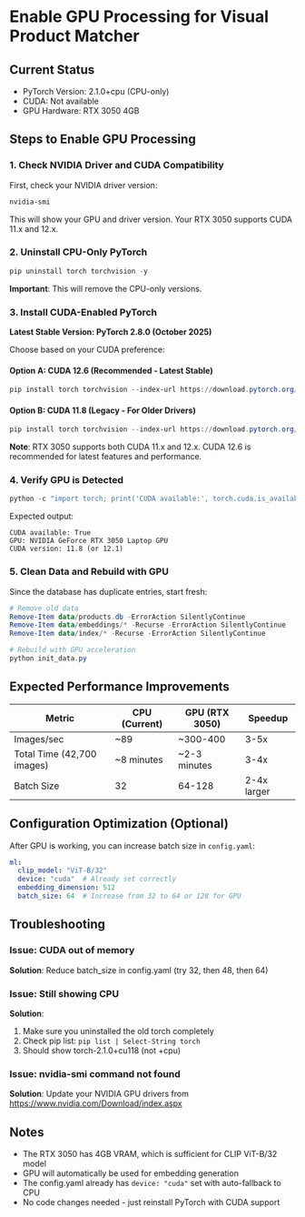 # Enable GPU Processing for Visual Product Matcher

## Current Status
- PyTorch Version: 2.1.0+cpu (CPU-only)
- CUDA: Not available
- GPU Hardware: RTX 3050 4GB

## Steps to Enable GPU Processing

### 1. Check NVIDIA Driver and CUDA Compatibility

First, check your NVIDIA driver version:
```powershell
nvidia-smi
```

This will show your GPU and driver version. Your RTX 3050 supports CUDA 11.x and 12.x.

### 2. Uninstall CPU-Only PyTorch

```powershell
pip uninstall torch torchvision -y
```

**Important**: This will remove the CPU-only versions.

### 3. Install CUDA-Enabled PyTorch

**Latest Stable Version: PyTorch 2.8.0 (October 2025)**

Choose based on your CUDA preference:

#### Option A: CUDA 12.6 (Recommended - Latest Stable)
```powershell
pip install torch torchvision --index-url https://download.pytorch.org/whl/cu126
```

#### Option B: CUDA 11.8 (Legacy - For Older Drivers)
```powershell
pip install torch torchvision --index-url https://download.pytorch.org/whl/cu118
```

**Note**: RTX 3050 supports both CUDA 11.x and 12.x. CUDA 12.6 is recommended for latest features and performance.

### 4. Verify GPU is Detected

```powershell
python -c "import torch; print('CUDA available:', torch.cuda.is_available()); print('GPU:', torch.cuda.get_device_name(0) if torch.cuda.is_available() else 'N/A'); print('CUDA version:', torch.version.cuda)"
```

Expected output:
```
CUDA available: True
GPU: NVIDIA GeForce RTX 3050 Laptop GPU
CUDA version: 11.8 (or 12.1)
```

### 5. Clean Data and Rebuild with GPU

Since the database has duplicate entries, start fresh:

```powershell
# Remove old data
Remove-Item data/products.db -ErrorAction SilentlyContinue
Remove-Item data/embeddings/* -Recurse -ErrorAction SilentlyContinue
Remove-Item data/index/* -Recurse -ErrorAction SilentlyContinue

# Rebuild with GPU acceleration
python init_data.py
```

## Expected Performance Improvements

| Metric | CPU (Current) | GPU (RTX 3050) | Speedup |
|--------|---------------|----------------|---------|
| Images/sec | ~89 | ~300-400 | 3-5x |
| Total Time (42,700 images) | ~8 minutes | ~2-3 minutes | 3-4x |
| Batch Size | 32 | 64-128 | 2-4x larger |

## Configuration Optimization (Optional)

After GPU is working, you can increase batch size in `config.yaml`:

```yaml
ml:
  clip_model: "ViT-B/32"
  device: "cuda"  # Already set correctly
  embedding_dimension: 512
  batch_size: 64  # Increase from 32 to 64 or 128 for GPU
```

## Troubleshooting

### Issue: CUDA out of memory
**Solution**: Reduce batch_size in config.yaml (try 32, then 48, then 64)

### Issue: Still showing CPU
**Solution**: 
1. Make sure you uninstalled the old torch completely
2. Check pip list: `pip list | Select-String torch`
3. Should show torch-2.1.0+cu118 (not +cpu)

### Issue: nvidia-smi command not found
**Solution**: Update your NVIDIA GPU drivers from https://www.nvidia.com/Download/index.aspx

## Notes

- The RTX 3050 has 4GB VRAM, which is sufficient for CLIP ViT-B/32 model
- GPU will automatically be used for embedding generation
- The config.yaml already has `device: "cuda"` set with auto-fallback to CPU
- No code changes needed - just reinstall PyTorch with CUDA support
